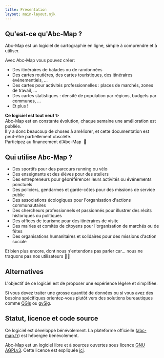 ```yaml
---
title: Présentation
layout: main-layout.njk
---
```


## Qu'est-ce qu'Abc-Map ?

Abc-Map est un logiciel de cartographie en ligne, simple à comprendre et à utiliser.

Avec Abc-Map vous pouvez créer:

- Des itinéraires de balades ou de randonnées
- Des cartes routières, des cartes touristiques, des itinéraires événementiels, ...
- Des cartes pour activités professionnelles : places de marchés, zones de travail, ...
- Des cartes statistiques : densité de population par régions, budgets par communes, ...
- Et plus !

<div class="alert alert-info my-4 d-flex flex-column">
  <b class="mb-2">Ce logiciel est tout neuf ✨ </b>
  <div class="mb-2">Abc-Map est en constante évolution, chaque semaine une amélioration est publiée.</div>
  <div>Il y a donc beaucoup de choses à améliorer, et cette documentation est peut-être partiellement obsolète.</div>

  <a class="btn btn-link mt-3" onclick="abc.goToFunding()">
    Participez au financement d&apos;Abc-Map&nbsp;&nbsp;💌
  </a>
</div>

## Qui utilise Abc-Map ?

- Des sportifs pour des parcours running ou vélo
- Des enseignants et des élèves pour des ateliers
- Des entrepreneurs pour géoréférencer leurs activités ou événements ponctuels
- Des policiers, gendarmes et garde-côtes pour des missions de service public
- Des associations écologiques pour l'organisation d'actions communautaires
- Des chercheurs professionnels et passionnés pour illustrer des récits historiques ou politiques
- Des offices de tourisme pour des itinéraires de visite
- Des mairies et comités de citoyens pour l'organisation de marchés ou de fêtes
- Des organisations humanitaires et solidaires pour des missions d'action sociale

Et bien plus encore, dont nous n'entendons pas parler car... nous ne traquons pas nos utilisateurs 👏👏

## Alternatives

L'objectif de ce logiciel est de proposer une expérience légère et simplifiée.

Si vous devez traiter une grosse quantité de données ou si vous avez des besoins spécifiques orientez-vous plutôt vers des solutions bureautiques comme <a href="https://www.qgis.org/" target="_blank">QGis</a> ou <a href="http://www.gvsig.com" target="_blank">gvSig</a>.

## Statut, licence et code source

Ce logiciel est développé bénévolement. La plateforme officielle ([abc-map.fr](https://abc-map.fr)) est hébergée
bénévolement.

Abc-Map est un logiciel libre et à sources ouvertes sous licence <a target="_blank" href="https://www.gnu.org/licenses/agpl-3.0.html">GNU AGPLv3</a>.
Cette licence est expliquée <a target="_blank" href="https://www.gnu.org/licenses/quick-guide-gplv3.fr.html">ici</a>.

